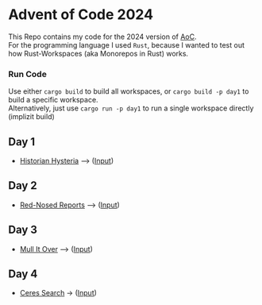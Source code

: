 # Advent of Code 2024
This Repo contains my code for the 2024 version of [AoC](https://adventofcode.com/). <br>
For the programming language I used `Rust`, because I wanted to test out how Rust-Workspaces (aka Monorepos in Rust) works.

### Run Code
Use either `cargo build` to build all workspaces, or `cargo build -p day1` to build a specific workspace.<br>
Alternatively, just use `cargo run -p day1` to run a single workspace directly (implizit build)

## Day 1
- [Historian Hysteria](https://adventofcode.com/2024/day/1) --> ([Input](https://adventofcode.com/2024/day/1/input))

## Day 2
- [Red-Nosed Reports](https://adventofcode.com/2024/day/2) --> ([Input](https://adventofcode.com/2024/day/2/input))

## Day 3
- [Mull It Over](https://adventofcode.com/2024/day/3) --> ([Input](https://adventofcode.com/2024/day/3/input))

## Day 4
- [Ceres Search](https://adventofcode.com/2024/day/4) -> ([Input](https://adventofcode.com/2024/day/4/input))